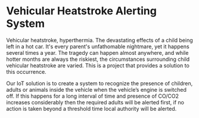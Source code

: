 # Vehicular Heatstroke Alerting System

  Vehicular heatstroke, hyperthermia. The devastating effects of a child being left in a hot car. It's every parent's unfathomable nightmare, yet it happens several times a year. The tragedy can happen almost anywhere, and while hotter months are always the riskiest, the circumstances surrounding child vehicular heatstroke are varied. This is a project that provides a solution to this occurrence.

  Our IoT solution is to create a system to recognize the presence of children, adults or animals inside the vehicle when the vehicle’s engine is switched off. If this happens for a long interval of time and presence of CO/CO2 increases considerably then the required adults will be alerted first, if no action is taken beyond a threshold time local authority will be alerted.
